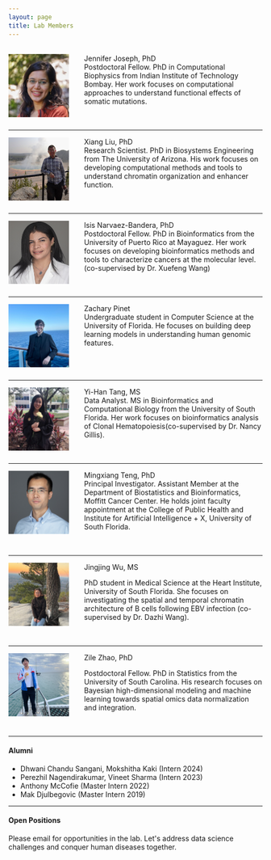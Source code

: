 ```yaml
---
layout: page
title: Lab Members
---
```



<br>
<img style="float:left;margin: 0 30px 0 0;width:120px;height:125px;"
src="/assets/themes/twitter/bootstrap/img/jenniferjoseph.jpg"> 
Jennifer Joseph, PhD<br>
Postdoctoral Fellow. PhD in Computational Biophysics from Indian
Institute of Technology Bombay. Her work focuses on computational
approaches to understand functional effects of somatic mutations.<br><br><br>

---

<img style="float:left;margin: 0 30px 0 0;width:120px;height:125px;"
src="/assets/themes/twitter/bootstrap/img/xiangliu.jpg">
Xiang Liu, PhD<br>
Research Scientist. PhD in Biosystems Engineering from The University of
Arizona. His work focuses on developing computational methods and
tools to understand chromatin organization and enhancer function.<br><br><br>

---

<img style="float:left;margin: 0 30px 0 0;width:120px;height:125px;"
src="/assets/themes/twitter/bootstrap/img/isisnarvaezbandera.jpg">
Isis Narvaez-Bandera, PhD<br>
Postdoctoral Fellow. PhD in Bioinformatics from the University of
Puerto Rico at Mayaguez. Her work focuses on developing bioinformatics
methods and tools to characterize cancers at the molecular
level. (co-supervised by Dr. Xuefeng Wang)<br><br><br>

---

<img style="float:left;margin: 0 30px 0 0;width:120px;height:125px;"
src="/assets/themes/twitter/bootstrap/img/zachpinet.jpg">
Zachary Pinet <br>
Undergraduate student in Computer Science at the University of
Florida. He focuses on building deep learning models in
understanding human genomic features.<br><br><br><br>

---

<img style="float:left;margin: 0 30px 0 0;width:120px;height:125px;"
src="/assets/themes/twitter/bootstrap/img/yihantang.jpg"> 
Yi-Han Tang, MS <br>
Data Analyst. MS in Bioinformatics and Computational Biology from the
University of South Florida. Her work focuses on bioinformatics
analysis of  Clonal Hematopoiesis(co-supervised by Dr. Nancy Gillis).<br><br><br>

---

<img style="float:left;margin: 0 30px 0 0;width:120px;height:125px;"
src="/assets/themes/twitter/bootstrap/img/mt.jpg"> 
Mingxiang Teng, PhD <br>
Principal Investigator. Assistant Member at the Department of
Biostatistics and Bioinformatics, Moffitt Cancer Center. He holds
joint faculty appointment at the College of Public Health and
Institute for Artificial Intelligence + X, University of South Florida.<br><br><br>

---

<img style="float:left;margin: 0 30px 0 0;width:120px;height:125px;"
src="/assets/themes/twitter/bootstrap/img/jingjingwu.jpg"> 
Jingjing Wu, MS <br>

PhD student in Medical Science at the Heart Institute, University of
South Florida. She focuses on investigating the spatial and temporal chromatin
architecture of B cells following EBV infection (co-supervised by
Dr. Dazhi Wang). <br><br><br>

---

<img style="float:left;margin: 0 30px 0 0;width:120px;height:125px;"
src="/assets/themes/twitter/bootstrap/img/zilezhao.jpg"> 
Zile Zhao, PhD <br>

Postdoctoral Fellow. PhD in Statistics from the University of South
Carolina. His research focuses on Bayesian high-dimensional modeling
and machine learning towards spatial omics data normalization and integration. <br><br><br>

---

#### Alumni

- Dhwani Chandu Sangani, Mokshitha Kaki (Intern 2024)
- Perezhil Nagendirakumar, Vineet Sharma (Intern 2023)
- Anthony McCofie (Master Intern 2022)
- Mak Djulbegovic (Master Intern 2019)

---

#### Open Positions

Please email for opportunities in the lab. Let's address data science
challenges and conquer human diseases together.
